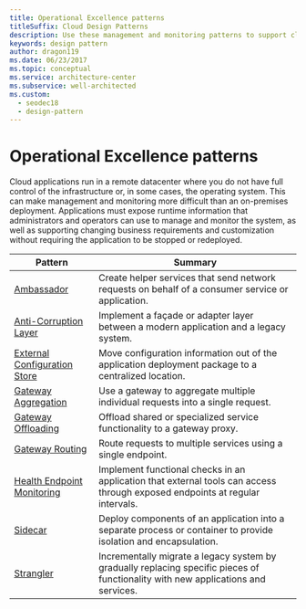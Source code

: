 ```yaml
---
title: Operational Excellence patterns
titleSuffix: Cloud Design Patterns
description: Use these management and monitoring patterns to support cloud applications, which offer special challenges because the applications run in a remote datacenter.
keywords: design pattern
author: dragon119
ms.date: 06/23/2017
ms.topic: conceptual
ms.service: architecture-center
ms.subservice: well-architected
ms.custom:
  - seodec18
  - design-pattern
---
```


# Operational Excellence patterns

Cloud applications run in a remote datacenter where you do not have full control of the infrastructure or, in some cases, the operating system. This can make management and monitoring more difficult than an on-premises deployment. Applications must expose runtime information that administrators and operators can use to manage and monitor the system, as well as supporting changing business requirements and customization without requiring the application to be stopped or redeployed.

|                              Pattern                               |                                                              Summary                                                              |
|--------------------------------------------------------------------|-----------------------------------------------------------------------------------------------------------------------------------|
|                   [Ambassador](https://docs.microsoft.com/azure/architecture/patterns/ambassador)                   |                 Create helper services that send network requests on behalf of a consumer service or application.                 |
|        [Anti-Corruption Layer](https://docs.microsoft.com/azure/architecture/patterns/anti-corruption-layer)        |                       Implement a façade or adapter layer between a modern application and a legacy system.                       |
| [External Configuration Store](https://docs.microsoft.com/azure/architecture/patterns/external-configuration-store) |                Move configuration information out of the application deployment package to a centralized location.                |
|          [Gateway Aggregation](https://docs.microsoft.com/azure/architecture/patterns/gateway-aggregation)          |                          Use a gateway to aggregate multiple individual requests into a single request.                           |
|           [Gateway Offloading](https://docs.microsoft.com/azure/architecture/patterns/gateway-offloading)           |                              Offload shared or specialized service functionality to a gateway proxy.                              |
|              [Gateway Routing](https://docs.microsoft.com/azure/architecture/patterns/gateway-routing)              |                                   Route requests to multiple services using a single endpoint.                                    |
|   [Health Endpoint Monitoring](https://docs.microsoft.com/azure/architecture/patterns/health-endpoint-monitoring)   |   Implement functional checks in an application that external tools can access through exposed endpoints at regular intervals.    |
|                      [Sidecar](https://docs.microsoft.com/en-us/azure/architecture/patterns/sidecar)                      |         Deploy components of an application into a separate process or container to provide isolation and encapsulation.          |
|                    [Strangler](https://docs.microsoft.com/en-us/azure/architecture/patterns/strangler)                    | Incrementally migrate a legacy system by gradually replacing specific pieces of functionality with new applications and services. |
